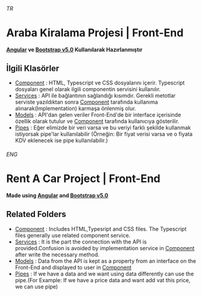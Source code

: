 ###### TR
# Araba Kiralama Projesi | Front-End
**[Angular](https://angular.io/cli) ve [Bootstrap v5.0](https://getbootstrap.com/docs/5.0/getting-started/introduction/) Kullanılarak Hazırlanmıştır**
## İlgili Klasörler
- [Component](https://github.com/slayerprogrammer/RentACar-Angular/tree/master/src/app/components) : HTML, Typescript ve CSS dosyalarını içerir. Typescript dosyaları genel olarak ilgili componentin servisini kullanılır.
- [Services](https://github.com/slayerprogrammer/RentACar-Angular/tree/master/src/app/services) : API ile bağlantının sağlandığı kısımdır. Gerekli metotlar serviste yazıldıktan sonra  [Component](https://github.com/slayerprogrammer/RentACar-Angular/tree/master/src/app/components) tarafında kullanıma alınarak(Implementation) karmaşa önlenmiş olur.
- [Models](https://github.com/slayerprogrammer/RentACar-Angular/tree/master/src/app/models) : API'dan gelen veriler Front-End'de bir interface içerisinde özellik olarak tutulur ve [Component](https://github.com/slayerprogrammer/RentACar-Angular/tree/master/src/app/components) tarafında kullanıcıya gösterilir.
- [Pipes](https://github.com/slayerprogrammer/RentACar-Angular/tree/master/src/app/pipes) : Eğer elimizde bir veri varsa ve bu veriyi farklı şekilde kullanmak istiyorsak pipe'lar kullanılabilir (Örneğin: Bir fiyat verisi varsa ve o fiyata KDV eklenecek ise pipe kullanılabilir.)

###### ENG
# Rent A Car Project | Front-End
**Made using [Angular](https://angular.io/cli) and [Bootstrap v5.0](https://getbootstrap.com/docs/5.0/getting-started/introduction/)**
## Related Folders
- [Component](https://github.com/slayerprogrammer/RentACar-Angular/tree/master/src/app/components) : Includes HTML,Typesript and CSS files. The Typescript files generally use related component service.
- [Services](https://github.com/slayerprogrammer/RentACar-Angular/tree/master/src/app/services) : It is the part the connection with the API is provided.Confusion is avoided by implementation service in [Component](https://github.com/slayerprogrammer/RentACar-Angular/tree/master/src/app/components) after write the necessary method.
- [Models](https://github.com/slayerprogrammer/RentACar-Angular/tree/master/src/app/models) : Data from the API is kept as a property from an interface on the Front-End and displayed to user in [Component](https://github.com/slayerprogrammer/RentACar-Angular/tree/master/src/app/components)
- [Pipes](https://github.com/slayerprogrammer/RentACar-Angular/tree/master/src/app/pipes) : If we have a data and  we want using data differently can use the pipe.(For Example: If we have a price data and want add vat this price, we can use pipe)

